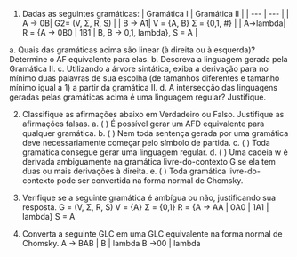 1. Dadas as seguintes gramáticas: 
| Gramática I | Gramática II |
| --- | --- |
| A → 0B| G2= (V, Σ, R, S) |
| B → A1| V = {A, B} Σ = {0,1, #} |
| A→lambda| R = {A → 0B0 | 1B1 | B, B → 0,1, lambda}, S = A |


a. Quais das gramáticas acima são linear (à direita ou à esquerda)? Determine 
o AF equivalente para elas.
b. Descreva a linguagem gerada pela Gramática II.
c. Utilizando a árvore sintática, exiba a derivação para no mínimo duas palavras de sua escolha (de tamanhos diferentes e tamanho mínimo igual a 1) a partir da gramática II.
d. A intersecção das linguagens geradas pelas gramáticas acima é uma linguagem regular? Justifique.

2. Classifique as afirmações abaixo em Verdadeiro ou Falso. Justifique as
afirmações falsas. 
a. ( ) É possível gerar um AFD equivalente para qualquer gramática.
b. ( ) Nem toda sentença gerada por uma gramática deve
necessariamente começar pelo símbolo de partida.
c. ( ) Toda gramática consegue gerar uma linguagem regular.
d. ( ) Uma cadeia w é derivada ambiguamente na gramática livre-do-contexto G se ela tem duas ou mais derivações à direita.
e. ( ) Toda gramática livre-do-contexto pode ser convertida na forma
normal de Chomsky. 
4. Verifique se a seguinte gramática é ambígua ou não, justificando sua 
resposta.
G = (V, Σ, R, S) 
V = {A} Σ = {0,1} R = {A → AA | 0A0 | 1A1 | lambda} S = A 

5. Converta a seguinte GLC em uma GLC equivalente na forma normal de
Chomsky.
A → BAB | B | lambda B →00 | lambda
